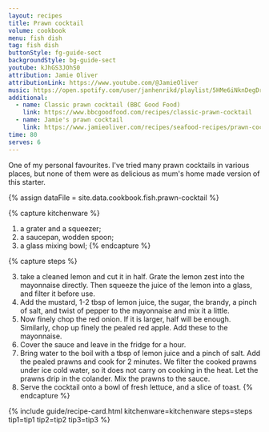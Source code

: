 ```yaml
---
layout: recipes
title: Prawn cocktail
volume: cookbook
menu: fish dish
tag: fish dish
buttonStyle: fg-guide-sect
backgroundStyle: bg-guide-sect
youtube: kJhGS3JOhS0
attribution: Jamie Oliver
attributionLink: https://www.youtube.com/@JamieOliver
music: https://open.spotify.com/user/janhenrikd/playlist/5HMe6iNknDegDrxHmTJvwf?si=_IOJt_o7RMC19a4aw1oAOQ
additional:
  - name: Classic prawn cocktail (BBC Good Food)
    link: https://www.bbcgoodfood.com/recipes/classic-prawn-cocktail
  - name: Jamie's prawn cocktail
    link: https://www.jamieoliver.com/recipes/seafood-recipes/prawn-cocktail/
time: 80
serves: 6
---
```


One of my personal favourites. I've tried many prawn cocktails in various places, but none of them were as delicious as mum's home made version of this starter.
<!-- excerpt-end -->

{% assign dataFile = site.data.cookbook.fish.prawn-cocktail %}

{% capture kitchenware %}
1. a grater and a squeezer;
2. a saucepan, wodden spoon;
3. a glass mixing bowl;
{% endcapture %}

{% capture steps %}

3. take a cleaned lemon and cut it in half. Grate the lemon zest into the mayonnaise directly. Then squeeze the juice of the lemon into a glass, and filter it before use.
4. Add the mustard, 1-2 tbsp of lemon juice, the sugar, the brandy, a pinch of salt, and twist of pepper to the mayonnaise and mix it a little.
5. Now finely chop the red onion. If it is larger, half will be enough. Similarly, chop up finely the pealed red apple. Add these to the mayonnaise.
6. Cover the sauce and leave in the fridge for a hour.
7. Bring water to the boil with a tbsp of lemon juice and a pinch of salt. Add the pealed prawns and cook for 2 minutes. We filter the cooked prawns under ice cold water, so it does not carry on cooking in the heat. Let the prawns drip in the colander. Mix the prawns to the sauce.
8. Serve the cocktail onto a bowl of fresh lettuce, and a slice of toast.
{% endcapture %}

{% include guide/recipe-card.html kitchenware=kitchenware steps=steps tip1=tip1 tip2=tip2 tip3=tip3 %}